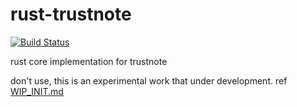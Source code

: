 # rust-trustnote
[![Build Status](https://travis-ci.org/trustnote/rust-trustnote.svg?branch=master)](https://travis-ci.org/trustnote/rust-trustnote) 

rust core implementation for trustnote

don't use, this is an experimental work that under development. ref
[WIP_INIT.md](WIP_INIT.md)
